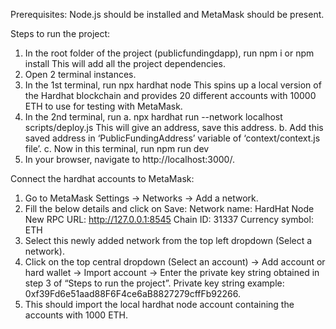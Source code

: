 Prerequisites: Node.js should be installed and MetaMask should be present.

Steps to run the project:
1.	In the root folder of the project (publicfundingdapp), run 
npm i or npm install
This will add all the project dependencies.
2.	Open 2 terminal instances.
3.	In the 1st terminal, run
npx hardhat node
This spins up a local version of the Hardhat blockchain and provides 20 different accounts with 10000 ETH to use for testing with MetaMask.
4.	In the 2nd terminal, run
a.	npx hardhat run --network localhost scripts/deploy.js
This will give an address, save this address.
b.	Add this saved address in ‘PublicFundingAddress’ variable of ‘context/context.js file’.
c.	Now in this terminal, run
npm run dev
5.	In your browser, navigate to http://localhost:3000/.

Connect the hardhat accounts to MetaMask:
1.	Go to MetaMask Settings -> Networks -> Add a network.
2.	Fill the below details and click on Save:
Network name: HardHat Node
New RPC URL: http://127.0.0.1:8545 
Chain ID: 31337
Currency symbol: ETH
3.	Select this newly added network from the top left dropdown (Select a network).
4.	Click on the top central dropdown (Select an account) -> Add account or hard wallet -> Import account -> Enter the private key string obtained in step 3 of “Steps to run the project”. Private key string example: 0xf39Fd6e51aad88F6F4ce6aB8827279cffFb92266.
5.	This should import the local hardhat node account containing the accounts with 1000 ETH.
